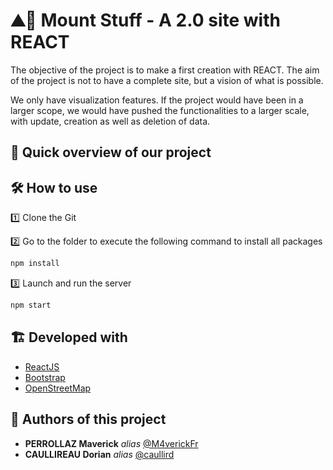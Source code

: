 # ⛰️🎿 Mount Stuff - A 2.0 site with REACT

The objective of the project is to make a first creation with REACT. The aim of the project is not to have a complete site, but a vision of what is possible. 

We only have visualization features. If the project would have been in a larger scope, we would have pushed the functionalities to a larger scale, with update, creation as well as deletion of data.

## 👀 Quick overview of our project 



## 🛠️ How to use 

1️⃣ Clone the Git

2️⃣ Go to the folder to execute the following command to install all packages

```sh
npm install
```

3️⃣ Launch and run the server

```sh
npm start
```

## 🏗️ Developed with

* [ReactJS](https://fr.reactjs.org/)
* [Bootstrap](https://getbootstrap.com/)
* [OpenStreetMap](https://www.openstreetmap.fr/)


## 💪 Authors of this project

* **PERROLLAZ Maverick** _alias_ [@M4verickFr](https://github.com/M4verickFr)
* **CAULLIREAU Dorian** _alias_ [@caullird](https://github.com/caullird)


